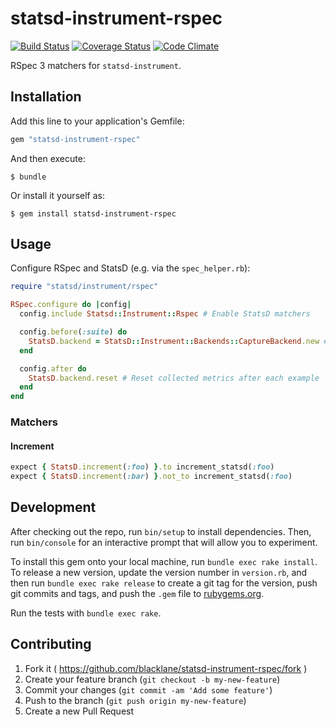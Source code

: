 # statsd-instrument-rspec

[![Build Status](https://travis-ci.org/blacklane/statsd-instrument-rspec.svg?branch=master)](https://travis-ci.org/blacklane/statsd-instrument-rspec) [![Coverage Status](https://coveralls.io/repos/blacklane/statsd-instrument-rspec/badge.svg?branch=master)](https://coveralls.io/r/blacklane/statsd-instrument-rspec?branch=master) [![Code Climate](https://codeclimate.com/github/blacklane/statsd-instrument-rspec/badges/gpa.svg)](https://codeclimate.com/github/blacklane/statsd-instrument-rspec)

RSpec 3 matchers for `statsd-instrument`.

## Installation

Add this line to your application's Gemfile:

```ruby
gem "statsd-instrument-rspec"
```

And then execute:

    $ bundle

Or install it yourself as:

    $ gem install statsd-instrument-rspec

## Usage

Configure RSpec and StatsD (e.g. via the `spec_helper.rb`):

```ruby
require "statsd/instrument/rspec"

RSpec.configure do |config|
  config.include Statsd::Instrument::Rspec # Enable StatsD matchers

  config.before(:suite) do
    StatsD.backend = StatsD::Instrument::Backends::CaptureBackend.new # Use CaptureBackend
  end

  config.after do
    StatsD.backend.reset # Reset collected metrics after each example
  end
end
```

### Matchers

#### Increment

```ruby
expect { StatsD.increment(:foo) }.to increment_statsd(:foo)
expect { StatsD.increment(:bar) }.not_to increment_statsd(:foo)
```

## Development

After checking out the repo, run `bin/setup` to install dependencies. Then, run `bin/console` for an interactive prompt that will allow you to experiment.

To install this gem onto your local machine, run `bundle exec rake install`. To release a new version, update the version number in `version.rb`, and then run `bundle exec rake release` to create a git tag for the version, push git commits and tags, and push the `.gem` file to [rubygems.org](https://rubygems.org).

Run the tests with `bundle exec rake`.

## Contributing

1. Fork it ( https://github.com/blacklane/statsd-instrument-rspec/fork )
2. Create your feature branch (`git checkout -b my-new-feature`)
3. Commit your changes (`git commit -am 'Add some feature'`)
4. Push to the branch (`git push origin my-new-feature`)
5. Create a new Pull Request

